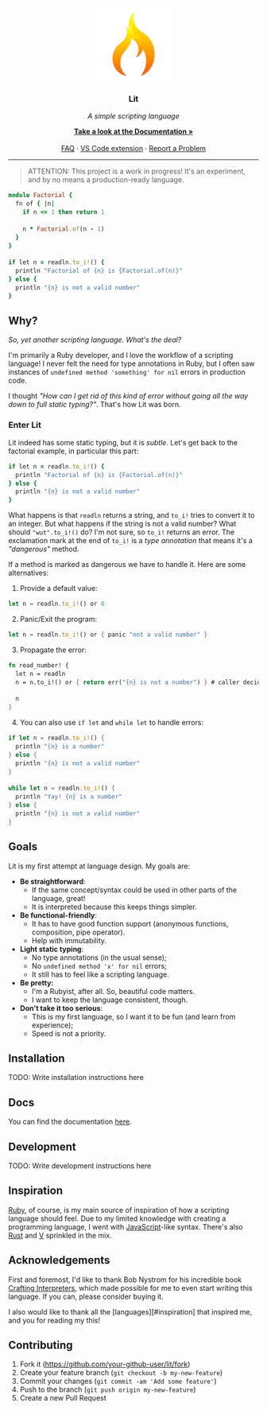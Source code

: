 <p align="center">
  <img src=".gitbook/assets/icon-circle.png">

  <h3 align="center">Lit</h3>
  <p align="center"><em>A simple scripting language</em></p>

  <p align="center">
    <a href="https://matheusrich.gitbook.io/lit/" target="_blank">
      <strong>Take a look at the Documentation &raquo</strong>
    </a>
    <br><br>
    <a href="https://matheusrich.gitbook.io/lit/faq" target="_blank">FAQ</a>
    &middot;
    <a href="https://github.com/MatheusRich/lit-vscode" target="_blank">VS Code extension</a>
    &middot;
    <a href="https://github.com/MatheusRich/lit/issues/new">Report a Problem</a>
  </p>
</p>

<hr>

> ATTENTION: This project is a work in progress! It's an experiment, and by no means a
> production-ready language.

```ruby
module Factorial {
  fn of { |n|
    if n <= 1 then return 1

    n * Factorial.of(n - 1)
  }
}

if let n = readln.to_i!() {
  println "Factorial of {n} is {Factorial.of(n)}"
} else {
  println "{n} is not a valid number"
}
```

## Why?

_So, yet another scripting language. What's the deal?_

I'm primarily a Ruby developer, and I love the workflow of a scripting language!
I never felt the need for type annotations in Ruby, but I often saw instances of
`undefined method 'something' for nil` errors in production code.

I thought _"How can I get rid of this kind of error without going all the way down to full static typing?"_.
That's how Lit was born.

### Enter Lit

Lit indeed has some static typing, but it is _subtle_. Let's get back to the factorial example, in
particular this part:

```ruby
if let n = readln.to_i!() {
  println "Factorial of {n} is {Factorial.of(n)}"
} else {
  println "{n} is not a valid number"
}
```

What happens is that `readln` returns a string, and `to_i!` tries to convert it to an integer. But
what happens if the string is not a valid number? What should `"wut".to_i!()` do? I'm not sure, so
`to_i!` returns an error. The exclamation mark at the end of `to_i!` is a _type annotation_ that
means it's a _"dangerous"_ method.

If a method is marked as dangerous we have to handle it. Here are some alternatives:

1. Provide a default value:

```rust
let n = readln.to_i!() or 0
```

2. Panic/Exit the program:

```rust
let n = readln.to_i!() or { panic "not a valid number" }
```

3. Propagate the error:

```rust
fn read_number! {
  let n = readln
  n = n.to_i!() or { return err("{n} is not a number") } # caller decides how to handle the error

  n
}
```

4. You can also use `if let` and `while let` to handle errors:

```rust
if let n = readln.to_i!() {
  println "{n} is a number"
} else {
  println "{n} is not a valid number"
}

while let n = readln.to_i!() {
  println "Yay! {n} is a number"
} else {
  println "{n} is not a valid number"
}
```

## Goals

Lit is my first attempt at language design. My goals are:

- **Be straightforward**:
  - If the same concept/syntax could be used in other parts of the language, great!
  - It is interpreted because this keeps things simpler.
- **Be functional-friendly**:
  - It has to have good function support (anonymous functions, composition, pipe operator).
  - Help with immutability.
- **Light static typing**:
  - No type annotations (in the usual sense);
  - No `undefined method 'x' for nil` errors;
  - It still has to feel like a scripting language.
- **Be pretty:**
  - I'm a Rubyist, after all. So, beautiful code matters.
  - I want to keep the language consistent, though.
- **Don't take it too serious**:
  - This is my first language, so I want it to be fun (and learn from experience);
  - Speed is not a priority.

## Installation

TODO: Write installation instructions here

## Docs

You can find the documentation [here](https://matheusrich.gitbook.io/lit/).

## Development

TODO: Write development instructions here

## Inspiration

[Ruby], of course, is my main source of inspiration of how a scripting language should feel. Due to
my limited knowledge with creating a programming language, I went with [JavaScript]-like syntax.
There's also [Rust] and [V] sprinkled in the mix.

[Ruby]: https://www.ruby-lang.org/en/
[Rust]: https://www.rust-lang.org/
[V]: https://vlang.io/
[JavaScript]: https://developer.mozilla.org/en-US/docs/Web/JavaScript

## Acknowledgements

First and foremost, I'd like to thank Bob Nystrom for his incredible book [Crafting Interpreters],
which made possible for me to even start writing this language. If you can, please consider buying
it.

I also would like to thank all the [languages][#inspiration] that inspired me, and you for reading
my this!

[Crafting Interpreters]: https://craftinginterpreters.com/

## Contributing

1. Fork it (<https://github.com/your-github-user/lit/fork>)
2. Create your feature branch (`git checkout -b my-new-feature`)
3. Commit your changes (`git commit -am 'Add some feature'`)
4. Push to the branch (`git push origin my-new-feature`)
5. Create a new Pull Request
